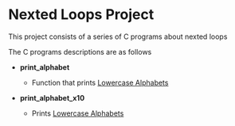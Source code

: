 # Nexted Loops Project
This project consists of a series of C programs about nexted loops

The C programs descriptions are as follows

* **print_alphabet**
  
	- Function that prints [Lowercase Alphabets](./print_alphabet.c)
 
* **print_alphabet_x10**

	- Prints [Lowercase Alphabets](./print_alphabet_x10.c)
